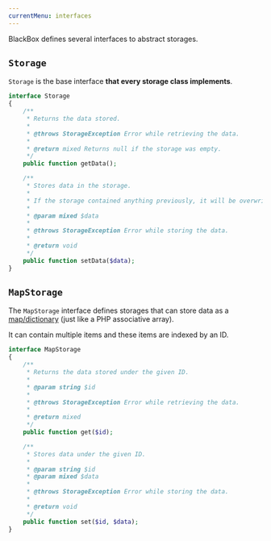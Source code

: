 ```yaml
---
currentMenu: interfaces
---
```


BlackBox defines several interfaces to abstract storages.

## `Storage`

`Storage` is the base interface **that every storage class implements**.

```php
interface Storage
{
    /**
     * Returns the data stored.
     *
     * @throws StorageException Error while retrieving the data.
     *
     * @return mixed Returns null if the storage was empty.
     */
    public function getData();

    /**
     * Stores data in the storage.
     *
     * If the storage contained anything previously, it will be overwritten.
     *
     * @param mixed $data
     *
     * @throws StorageException Error while storing the data.
     *
     * @return void
     */
    public function setData($data);
}
```

## `MapStorage`

The `MapStorage` interface defines storages that can store data as a [map/dictionary](http://en.wikipedia.org/wiki/Associative_array) (just like a PHP associative array).

It can contain multiple items and these items are indexed by an ID.

```php
interface MapStorage
{
    /**
     * Returns the data stored under the given ID.
     *
     * @param string $id
     *
     * @throws StorageException Error while retrieving the data.
     *
     * @return mixed
     */
    public function get($id);

    /**
     * Stores data under the given ID.
     *
     * @param string $id
     * @param mixed $data
     *
     * @throws StorageException Error while storing the data.
     *
     * @return void
     */
    public function set($id, $data);
}
```

